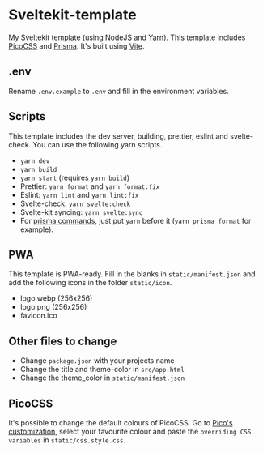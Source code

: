 # Sveltekit-template

My Sveltekit template (using [NodeJS](https://nodejs.org) and [Yarn](https://yarnpkg.com/)). This template includes [PicoCSS](https://picocss.com/) and [Prisma](https://prisma.io/). It's built using [Vite](https://vitejs.dev/).

## .env

Rename `.env.example` to `.env` and fill in the environment variables.

## Scripts

This template includes the dev server, building, prettier, eslint and svelte-check. You can use the following yarn scripts.

- `yarn dev`
- `yarn build`
- `yarn start` (requires `yarn build`)
- Prettier: `yarn format` and `yarn format:fix`
- Eslint: `yarn lint` and `yarn lint:fix`
- Svelte-check: `yarn svelte:check`
- Svelte-kit syncing: `yarn svelte:sync`
- For [prisma commands](https://www.prisma.io/docs/reference/api-reference/command-reference), just put `yarn` before it (`yarn prisma format` for example).

## PWA

This template is PWA-ready. Fill in the blanks in `static/manifest.json` and add the following icons in the folder `static/icon`.

- logo.webp (256x256)
- logo.png (256x256)
- favicon.ico

## Other files to change

- Change `package.json` with your projects name
- Change the title and theme-color in `src/app.html`
- Change the theme_color in `static/manifest.json`

## PicoCSS

It's possible to change the default colours of PicoCSS. Go to [Pico's customization](https://picocss.com/docs/customization.html), select your favourite colour and paste the `overriding CSS variables` in `static/css.style.css`.
